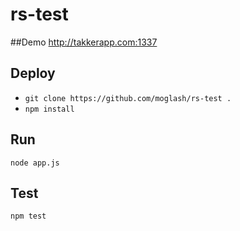 # rs-test


##Demo
http://takkerapp.com:1337

## Deploy 
- `git clone https://github.com/moglash/rs-test .`
- `npm install`



## Run
`node app.js`

## Test
`npm test`

